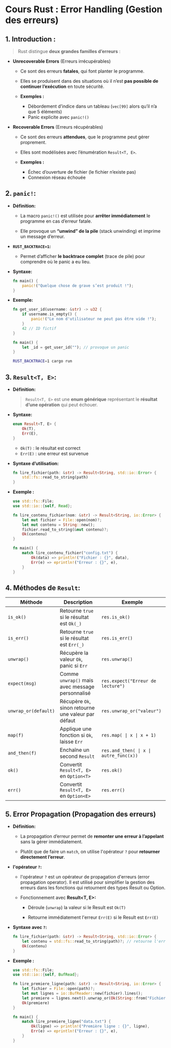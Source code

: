 # **Cours Rust : Error Handling (Gestion des erreurs)**

## 1. **Introduction :**

> Rust distingue **deux grandes familles d’erreurs** :

-   **Unrecoverable Errors** (Erreurs irrécupérables)

    -   Ce sont des erreurs **fatales**, qui font planter le programme.
    -   Elles se produisent dans des situations où il n’est **pas possible de continuer l’exécution** en toute sécurité.

    -   **Exemples :**

        -   Débordement d’indice dans un tableau (`vec[99]` alors qu’il n’a que 5 éléments)
        -   Panic explicite avec `panic!()`

-   **Recoverable Errors** (Erreurs récupérables)

    -   Ce sont des erreurs **attendues**, que le programme peut gérer proprement.
    -   Elles sont modélisées avec l’énumération `Result<T, E>`.

    -   **Exemples :**

        -   Échec d’ouverture de fichier (le fichier n’existe pas)
        -   Connexion réseau échouée

## 2. **`panic!`:**

-   **Définition:**

    -   La macro `panic!()` est utilisée pour **arrêter immédiatement** le programme en cas d’erreur fatale.

    -   Elle provoque un **“unwind” de la pile** (stack unwinding) et imprime un message d’erreur.

-   **`RUST_BACKTRACE=1`:**

    -   Permet d’afficher **le backtrace complet** (trace de pile) pour comprendre où le panic a eu lieu.

-   **Syntaxe:**

    ```rust
    fn main() {
        panic!("Quelque chose de grave s’est produit !");
    }
    ```

-   **Exemple:**

    ```rust
    fn get_user_id(username: &str) -> u32 {
        if username.is_empty() {
            panic!("Le nom d'utilisateur ne peut pas être vide !");
        }
        42 // ID fictif
    }

    fn main() {
        let _id = get_user_id(""); // provoque un panic
    }
    ```

    ```bash
    RUST_BACKTRACE=1 cargo run
    ```

## 3. **`Result<T, E>`:**

-   **Définition:**

    > `Result<T, E>` est une **enum générique** représentant le **résultat d’une opération** qui peut échouer.

-   **Syntaxe:**

    ```rust
    enum Result<T, E> {
        Ok(T),
        Err(E),
    }
    ```

    -   `Ok(T)` : le résultat est correct
    -   `Err(E)` : une erreur est survenue

-   **Syntaxe d’utilisation:**

    ```rust
    fn lire_fichier(path: &str) -> Result<String, std::io::Error> {
        std::fs::read_to_string(path)
    }
    ```

-   **Exemple :**

    ```rust
    use std::fs::File;
    use std::io::{self, Read};

    fn lire_contenu_fichier(nom: &str) -> Result<String, io::Error> {
        let mut fichier = File::open(nom)?;
        let mut contenu = String::new();
        fichier.read_to_string(&mut contenu)?;
        Ok(contenu)
    }

    fn main() {
        match lire_contenu_fichier("config.txt") {
            Ok(data) => println!("Fichier : {}", data),
            Err(e) => eprintln!("Erreur : {}", e),
        }
    }
    ```

## 4. **Méthodes de `Result`:**

| Méthode              | Description                                         | Exemple                                |
| -------------------- | --------------------------------------------------- | -------------------------------------- |
| `is_ok()`            | Retourne `true` si le résultat est `Ok(_)`          | `res.is_ok()`                          |
| `is_err()`           | Retourne `true` si le résultat est `Err(_)`         | `res.is_err()`                         |
| `unwrap()`           | Récupère la valeur `Ok`, panic si `Err`             | `res.unwrap()`                         |
| `expect(msg)`        | Comme `unwrap()` mais avec message personnalisé     | `res.expect("Erreur de lecture")`      |
| `unwrap_or(default)` | Récupère `Ok`, sinon retourne une valeur par défaut | `res.unwrap_or("valeur")`              |
| `map(f)`             | Applique une fonction si `Ok`, laisse `Err`         | `res.map( \| x \| x + 1)`              |
| `and_then(f)`        | Enchaîne un second `Result`                         | `res.and_then( \| x \| autre_func(x))` |
| `ok()`               | Convertit `Result<T, E>` en `Option<T>`             | `res.ok()`                             |
| `err()`              | Convertit `Result<T, E>` en `Option<E>`             | `res.err()`                            |

## 5. **Error Propagation (Propagation des erreurs)**

-   **Définition:**

    -   La propagation d’erreur permet de **remonter une erreur à l’appelant** sans la gérer immédiatement.

    -   Plutôt que de faire un `match`, on utilise l'opérateur `?` pour **retourner directement l’erreur**.

-   **l'opérateur `?`:**

    -   l'opérateur `?` est un opérateur de propagation d'erreurs (error propagation operator). Il est utilisé pour simplifier la gestion des erreurs dans les fonctions qui retournent des types Result ou Option.

    -   Fonctionnement avec **Result<T, E>:**

        -   Déroule (`unwrap`) la valeur si le Result est `Ok(T)`

        -   Retourne immédiatement l'erreur `Err(E)` si le Result est `Err(E)`

-   **Syntaxe avec `?`:**

    ```rust
    fn lire_fichier(path: &str) -> Result<String, std::io::Error> {
        let contenu = std::fs::read_to_string(path)?; // retourne l'erreur si elle existe
        Ok(contenu)
    }
    ```

-   **Exemple :**

    ```rust
    use std::fs::File;
    use std::io::{self, BufRead};

    fn lire_premiere_ligne(path: &str) -> Result<String, io::Error> {
        let fichier = File::open(path)?;
        let mut lignes = io::BufReader::new(fichier).lines();
        let premiere = lignes.next().unwrap_or(Ok(String::from("Fichier vide")))?;
        Ok(premiere)
    }

    fn main() {
        match lire_premiere_ligne("data.txt") {
            Ok(ligne) => println!("Première ligne : {}", ligne),
            Err(e) => eprintln!("Erreur : {}", e),
        }
    }
    ```
